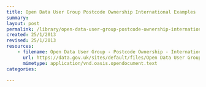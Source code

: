 ```yaml
---
title: Open Data User Group Postcode Ownership International Examples
summary: 
layout: post
permalink: /library/open-data-user-group-postcode-ownership-international-examples
created: 25/1/2013
revised: 25/1/2013
resources:
    - filename: Open Data User Group - Postcode Ownership - International Examples_10.odt
      url: https://data.gov.uk/sites/default/files/Open Data User Group - Postcode Ownership - International Examples_10.odt
      mimetype: application/vnd.oasis.opendocument.text
categories:

---
```



